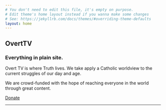 ```yaml
---
# You don't need to edit this file, it's empty on purpose.
# Edit theme's home layout instead if you wanna make some changes
# See: https://jekyllrb.com/docs/themes/#overriding-theme-defaults
layout: home
---
```


<h2>Overt<span class="logo-overt-red">TV</span></h2>
<h3>Everything in plain site.</h3>
<p>Overt TV is where Truth lives. We take apply a Catholic worldview to the current struggles of our day and age.</p>
<p>We are crowd-funded with the hope of reaching everyone in the world through great content.</p>
<a class="cta-btn" href="https://www.patreon.com/overttv">Donate</a>

<hr>
<br>